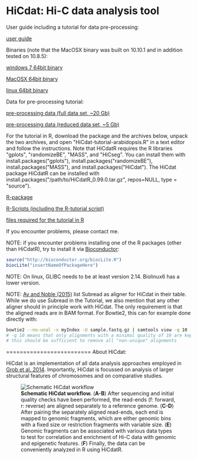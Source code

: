 HiCdat: Hi-C data analysis tool
=========================

User guide including a tutorial for data pre-processing:

[user guide](https://github.com/MWSchmid/HiCdat/blob/master/other/userGuide.pdf?raw=true)

Binaries (note that the MacOSX binary was built on 10.10.1 and in addition tested on 10.8.5):

[windows 7 64bit binary](https://github.com/MWSchmid/HiCdat/blob/master/other/windows_64bit.zip?raw=true)

[MacOSX 64bit binary](https://github.com/MWSchmid/HiCdat/blob/master/other/mac_64bit.zip?raw=true)

[linux 64bit binary](https://github.com/MWSchmid/HiCdat/blob/master/other/linux_64bit.zip?raw=true)

Data for pre-processing tutorial:

[pre-processing data (full data set, ~20 Gb)](http://www.botinst.uzh.ch/static/HiCat/At_pre-process_tutorial.zip)

[pre-processing data (reduced data set, ~5 Gb)](http://www.botinst.uzh.ch/static/HiCat/At_pre-process_tutorial_small.zip)



For the tutorial in R, download the package and the archives below, unpack the two archives, and open "HiCdat-tutorial-arabidopsis.R" in a text editor and follow the instructions. Note that HiCdatR requires the R libraries "gplots", "randomizeBE", "MASS", and "HiCseg". You can install them with install.packages("gplots"), install.packages("randomizeBE"), install.packages("MASS"), and install.packages("HiCdat"). The HiCdat package HiCdatR can be installed with install.packages("/path/to/HiCdatR_0.99.0.tar.gz", repos=NULL, type = "source").

[R-package](https://github.com/MWSchmid/HiCdat/blob/master/other/HiCdatR_0.99.0.tar.gz?raw=true)

[R-Scripts (including the R-tutorial script)](https://github.com/MWSchmid/HiCdat/blob/master/other/Rscripts.zip?raw=true)

[files required for the tutorial in R](https://github.com/MWSchmid/HiCdat/blob/master/other/At_tutorial_files.zip?raw=true)

If you encounter problems, please contact me.

NOTE: if you encounter problems installing one of the R packages (other than HiCdatR), try to install it via [Bioconductor](http://www.bioconductor.org/):

```R
source("http://bioconductor.org/biocLite.R")
biocLite("insertNameOfPackageHere")
```

NOTE: On linux, GLIBC needs to be at least version 2.14. Biolinux6 has a lower version.

NOTE: [Ay and Noble (2015)](doi:10.1186/s13059-015-0745-7) list Subread as aligner for HiCdat in their table. While we do use Subread in the Tutorial, we also mention that any other aligner should in principle work with HiCdat. The only requirement is that the aligned reads are in BAM format. For Bowtie2, this can for example done directly with:

```bash
bowtie2 --no-unal -x myIndex -U sample.fastq.gz | samtools view -q 10 -h -b - > sample_minQ_10.bam
# -q 10 means that only alignments with a minimal quality of 10 are kept
# this should be sufficient to remove all "non-unique" alignments
```

=========================
About HiCdat:

HiCdat is an implementation of all data analysis approaches employed in <a class="reference external" href="http://www.sciencedirect.com/science/article/pii/S1097276514006029">Grob et al. 2014</a>.
Importantly, HiCdat is focussed on analysis of larger structural features of chromosomes and on comparative studies. 



<figure>
  <img src="https://raw.githubusercontent.com/MWSchmid/HiCdat/master/other/figure1.png" alt="Schematic HiCdat workflow">
  <figcaption>
  <strong>Schematic HiCdat workflow.</strong>
(<strong>A-B</strong>) After sequencing and initial quality checks have been performed, the read-ends (f: forward, r: reverse) are aligned separately to a reference genome. (<strong>C-D</strong>) After pairing the separately aligned read-ends, each end is mapped to genomic fragments, which are either genomic bins with a fixed size or restriction fragments with variable size. (<strong>E</strong>) Genomic fragments can be associated with various data types to test for correlation and enrichment of Hi-C data with genomic and epigenetic features. (<strong>F</strong>) Finally, the data can be conveniently analyzed in R using HiCdatR.
  </figcaption>
</figure>

